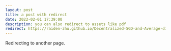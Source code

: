 ```yaml
---
layout: post
title: a post with redirect
date: 2022-02-01 17:39:00
description: you can also redirect to assets like pdf
redirect: https://raiden-zhu.github.io/Decentralized-SGD-and-Average-direction-SAM-are-Asymptotically-Equivalent.github.io/
---
```


Redirecting to another page.
